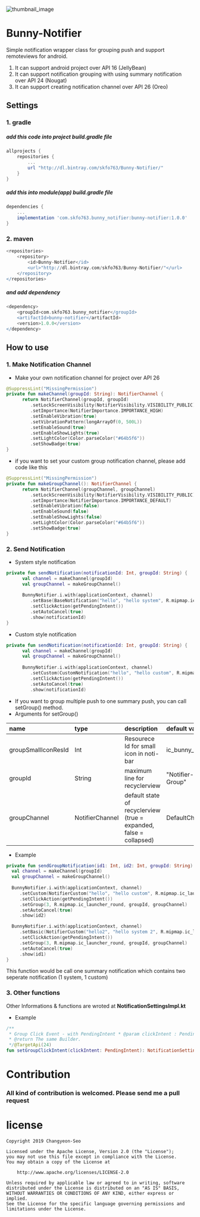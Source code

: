 ![thumbnail_image](./bunny_icon.png)

# Bunny-Notifier

Simple notification wrapper class for grouping push and support remoteviews for android. 
1. It can support android project over API 16 (JellyBean)
2. It can support notification grouping with using summary notification over API 24 (Nougat)
3. It can support creating notification channel over API 26 (Oreo)

## Settings
### 1. gradle
##### add this code into project build.gradle file
~~~groovy
allprojects {
    repositories {
   		...
   		url "http://dl.bintray.com/skfo763/Bunny-Notifier/"
   	}
}
~~~

##### add this into module(app) build.gradle file
~~~groovy
dependencies {
	...
	implementation 'com.skfo763.bunny_notifier:bunny-notifier:1.0.0'
}
~~~

### 2. maven
~~~groovy
<repositories>
	<repository>
	    <id>Bunny-Notifier</id>
        <url>"http://dl.bintray.com/skfo763/Bunny-Notifier/"</url>
	</repository>
</repositories>
~~~
##### and add dependency
~~~groovy
<dependency>	   
	<groupId>com.skfo763.bunny_notifier</groupId>
    <artifactId>bunny-notifier</artifactId>
	<version>1.0.0</version>
</dependency>
~~~


## How to use
### 1. Make Notification Channel
- Make your own notification channel for project over API 26
~~~kotlin
@SuppressLint("MissingPermission")  
private fun makeChannel(groupId: String): NotifierChannel {  
	  return NotifierChannel(groupId, groupId)  
		 .setLockScreenVisibility(NotifierVisibility.VISIBILITY_PUBLIC)  
		 .setImportance(NotifierImportance.IMPORTANCE_HIGH)  
		 .setEnableVibration(true)  
		 .setVibrationPattern(longArrayOf(0, 500L))  
		 .setEnableSound(true)  
		 .setEnableShowLights(true)  
		 .setLightColor(Color.parseColor("#64b5f6"))  
		 .setShowBadge(true)  
}
~~~

- if you want to set your custom group notification channel, please add code like this
~~~kotlin
@SuppressLint("MissingPermission")  
private fun makeGroupChannel(): NotifierChannel {  
	  return NotifierChannel(groupChannel, groupChannel)  
		 .setLockScreenVisibility(NotifierVisibility.VISIBILITY_PUBLIC)  
		 .setImportance(NotifierImportance.IMPORTANCE_DEFAULT)  
		 .setEnableVibration(false)  
		 .setEnableSound(false)  
		 .setEnableShowLights(false)  
		 .setLightColor(Color.parseColor("#64b5f6"))  
		 .setShowBadge(true)  
}
~~~

### 2. Send Notification
- System style notification
~~~kotlin
private fun sendNotification(notificationId: Int, groupId: String) {  
	  val channel = makeChannel(groupId)  
	  val groupChannel = makeGroupChannel()  
	  
	  BunnyNotifier.i.with(applicationContext, channel)  
		 .setBase(BaseNotification("hello", "hello system", R.mipmap.ic_launcher_round))  
		 .setClickAction(getPendingIntent())   
		 .setAutoCancel(true)  
		 .show(notificationId)  
}
~~~

- Custom style notification
~~~kotlin
private fun sendNotification(notificationId: Int, groupId: String) {  
	  val channel = makeChannel(groupId)  
	  val groupChannel = makeGroupChannel()  
	  
	  BunnyNotifier.i.with(applicationContext, channel)  
		 .setCustom(CustomNotification("hello", "hello custom", R.mipmap.ic_launcher_round, remoteView))  
		 .setClickAction(getPendingIntent())   
		 .setAutoCancel(true)  
		 .show(notificationId)  
~~~

- If you want to group multiple push to one summary push, you can call setGroup() method.
- Arguments for setGroup()

| name | type |description | default value |
|:---------|:-------|:-------------------------|:-------|
| groupSmallIconResId | Int | Resourece Id for small icon in noti-bar | ic_bunny_icon |
| groupId | String | maximum line for recyclerview | "Notifier-Group" |
| groupChannel | NotifierChannel |default state of recyclerview (true = expanded, false = collapsed) | DefaultChannel |

- Example
~~~kotlin
private fun sendGroupNotification(id1: Int, id2: Int, groupId: String) {  
  val channel = makeChannel(groupId)  
  val groupChannel = makeGroupChannel()  
  
  BunnyNotifier.i.with(applicationContext, channel)  
	 .setCustom(NotifierCustom("hello", "hello custom", R.mipmap.ic_launcher_round, makeRemoteView()))  
	 .setClickAction(getPendingIntent())  
	 .setGroup(3, R.mipmap.ic_launcher_round, groupId, groupChannel)  
	 .setAutoCancel(true)  
	 .show(id2)  

  BunnyNotifier.i.with(applicationContext, channel)  
	 .setBasic(NotifierCustom("hello2", "hello system 2", R.mipmap.ic_launcher_round)  
	 .setClickAction(getPendingIntent())  
	 .setGroup(3, R.mipmap.ic_launcher_round, groupId, groupChannel)  
	 .setAutoCancel(true)  
	 .show(id1)  
}
~~~
This function would be call one summary notification which contains two seperate notification (1 system, 1 custom)

### 3. Other functions
Other Informations & functions are wroted at **NotificationSettingsImpl.kt** 
- Example
~~~kotlin
/**  
 * Group Click Event - with PendingIntent * @param clickIntent : PendingIntent of click action  
 * @return The same Builder.  
 */@TargetApi(24)  
fun setGroupClickIntent(clickIntent: PendingIntent): NotificationSettingsImpl
~~~
 
# Contribution
### All kind of contribution is welcomed. Please send me a pull request


# license
~~~
Copyright 2019 Changyeon-Seo

Licensed under the Apache License, Version 2.0 (the "License");
you may not use this file except in compliance with the License.
You may obtain a copy of the License at

    http://www.apache.org/licenses/LICENSE-2.0

Unless required by applicable law or agreed to in writing, software
distributed under the License is distributed on an "AS IS" BASIS,
WITHOUT WARRANTIES OR CONDITIONS OF ANY KIND, either express or implied.
See the License for the specific language governing permissions and
limitations under the License.
~~~
